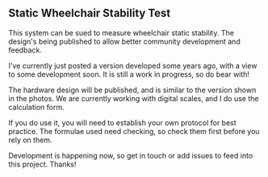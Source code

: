## Static Wheelchair Stability Test

This system can be sued to measure wheelchair static stability. The design's being published to allow better community development and feedback.

I've currently just posted a version developed some years ago, with a view to some development soon. It is still a work in progress, so do bear with!

The hardware design will be published, and is similar to the version shown in the photos. We are currently working with digital scales, and I do use the calculation form.

If you do use it, you will need to establish your own protocol for best practice. The formulae used need checking, so check them first before you rely on them. 

Development is happening now, so get in touch or add issues to feed into this project. Thanks!
